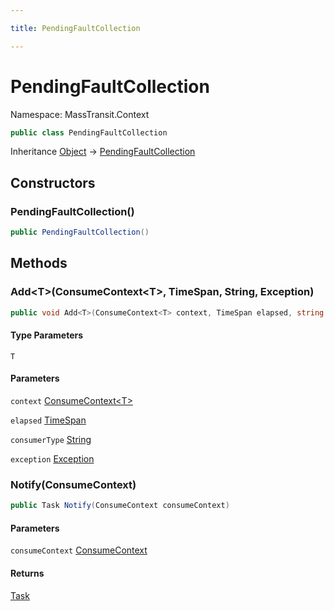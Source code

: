 ```yaml
---

title: PendingFaultCollection

---
```


# PendingFaultCollection

Namespace: MassTransit.Context

```csharp
public class PendingFaultCollection
```

Inheritance [Object](https://learn.microsoft.com/en-us/dotnet/api/system.object) → [PendingFaultCollection](../masstransit-context/pendingfaultcollection)

## Constructors

### **PendingFaultCollection()**

```csharp
public PendingFaultCollection()
```

## Methods

### **Add\<T\>(ConsumeContext\<T\>, TimeSpan, String, Exception)**

```csharp
public void Add<T>(ConsumeContext<T> context, TimeSpan elapsed, string consumerType, Exception exception)
```

#### Type Parameters

`T`<br/>

#### Parameters

`context` [ConsumeContext\<T\>](../masstransit/consumecontext-1)<br/>

`elapsed` [TimeSpan](https://learn.microsoft.com/en-us/dotnet/api/system.timespan)<br/>

`consumerType` [String](https://learn.microsoft.com/en-us/dotnet/api/system.string)<br/>

`exception` [Exception](https://learn.microsoft.com/en-us/dotnet/api/system.exception)<br/>

### **Notify(ConsumeContext)**

```csharp
public Task Notify(ConsumeContext consumeContext)
```

#### Parameters

`consumeContext` [ConsumeContext](../masstransit/consumecontext)<br/>

#### Returns

[Task](https://learn.microsoft.com/en-us/dotnet/api/system.threading.tasks.task)<br/>
